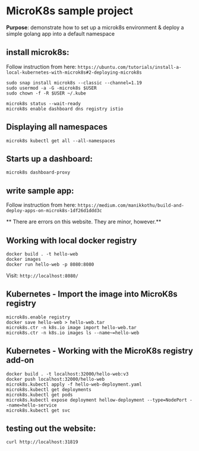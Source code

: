 # MicroK8s sample project
**Purpose**: demonstrate how to set up a microk8s environment & deploy 
a simple golang app into a default namespace


## install microk8s:
Follow instruction from here: `https://ubuntu.com/tutorials/install-a-local-kubernetes-with-microk8s#2-deploying-microk8s`

```shell
sudo snap install microk8s --classic --channel=1.19
sudo usermod -a -G -microk8s $USER
sudo chown -f -R $USER ~/.kube

microk8s status --wait-ready
microk8s enable dashboard dns registry istio
```

## Displaying all namespaces
```shell
microk8s kubectl get all --all-namespaces
```

## Starts up a dashboard:
```shell
microk8s dashboard-proxy
```
## write sample app:
Follow instruction from here: `https://medium.com/manikkothu/build-and-deploy-apps-on-microk8s-1df26d1ddd3c`

** There are errors on this website. They are minor, however.**

## Working with local docker registry
```shell
docker build . -t hello-web
docker images
docker run hello-web -p 8080:8080
```

Visit:  `http://localhost:8080/`

## Kubernetes - Import the image into MicroK8s registry

```shell
microk8s.enable registry
docker save hello-web > hello-web.tar
microk8s.ctr -n k8s.io image import hello-web.tar
microk8s.ctr -n k8s.io images ls --name~=hello-web
```

## Kubernetes - Working with the MicroK8s registry add-on

```shell
docker build . -t localhost:32000/hello-web:v3
docker push localhost:32000/hello-web
microk8s.kubectl apply -f hello-web-deployment.yaml
microk8s.kubectl get deployments
microk8s.kubectl get pods
microk8s.kubectl expose deployment hellow-deployment --type=NodePort --name=hello-service
microk8s.kubectl get svc
```

## testing out the website:
```shell
curl http://localhost:31819
```



